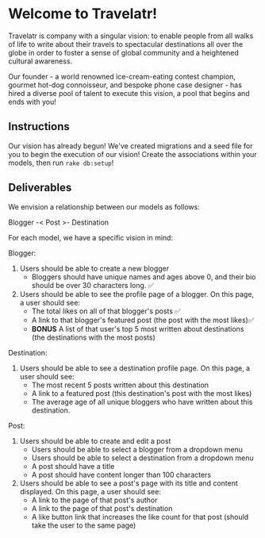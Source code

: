 # Welcome to Travelatr!

Travelatr is company with a singular vision: to enable people from all walks of life to write about their travels to spectacular destinations all over the globe in order to foster a sense of global community and a heightened cultural awareness.

Our founder - a world renowned ice-cream-eating contest champion, gourmet hot-dog connoisseur, and bespoke phone case designer - has hired a diverse pool of talent to execute this vision, a pool that begins and ends with you!

## Instructions

Our vision has already begun! We've created migrations and a seed file for you to begin the execution of our vision! Create the associations within your models, then run `rake db:setup`!

## Deliverables

We envision a relationship between our models as follows:

Blogger -< Post >- Destination


For each model, we have a specific vision in mind:

Blogger:

1. Users should be able to create a new blogger
 	- Bloggers should have unique names and ages above 0, and their bio should be over 30 characters long. ✅
2. Users should be able to see the profile page of a blogger. On this page, a user should see:
	- The total likes on all of that blogger's posts ✅
	- A link to that blogger's featured post (the post with the most likes)✅
	- **BONUS** A list of that user's top 5 most written about destinations (the destinations with the most posts)

Destination:

1. Users should be able to see a destination profile page. On this page, a user should see:
	- The most recent 5 posts written about this destination
	- A link to a featured post (this destination's post with the most likes)
	- The average age of all unique bloggers who have written about this destination.

Post:

1. Users should be able to create and edit a post
	- Users should be able to select a blogger from a dropdown menu
	- Users should be able to select a destination from a dropdown menu
	- A post should have a title
	- A post should have content longer than 100 characters
2. Users should be able to see a post's page with its title and content displayed. On this page, a user should see:
	- A link to the page of that post's author
	- A link to the page of that post's destination
	- A like button link that increases the like count for that post (should take the user to the same page)

